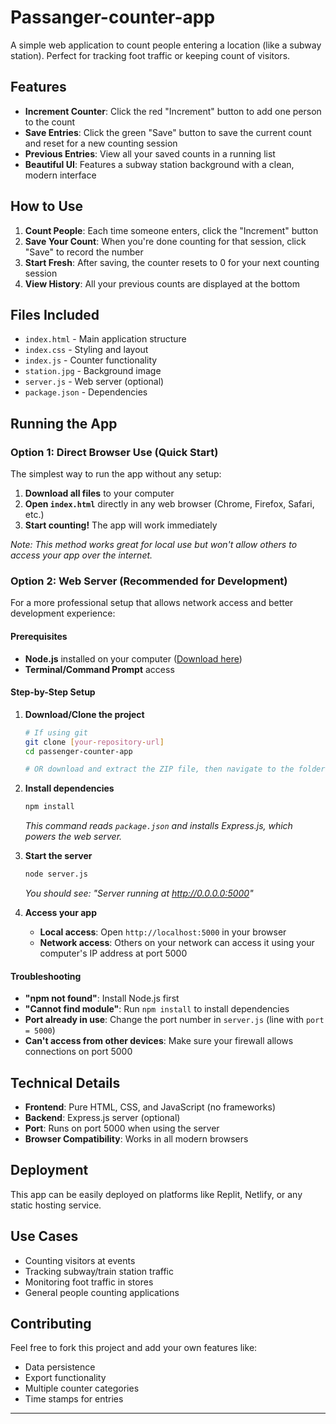 # Passanger-counter-app

A simple web application to count people entering a location (like a subway station). Perfect for tracking foot traffic or keeping count of visitors.

## Features

- **Increment Counter**: Click the red "Increment" button to add one person to the count
- **Save Entries**: Click the green "Save" button to save the current count and reset for a new counting session
- **Previous Entries**: View all your saved counts in a running list
- **Beautiful UI**: Features a subway station background with a clean, modern interface

## How to Use

1. **Count People**: Each time someone enters, click the "Increment" button
2. **Save Your Count**: When you're done counting for that session, click "Save" to record the number
3. **Start Fresh**: After saving, the counter resets to 0 for your next counting session
4. **View History**: All your previous counts are displayed at the bottom

## Files Included

- `index.html` - Main application structure
- `index.css` - Styling and layout
- `index.js` - Counter functionality
- `station.jpg` - Background image
- `server.js` - Web server (optional)
- `package.json` - Dependencies

## Running the App

### Option 1: Direct Browser Use (Quick Start)
The simplest way to run the app without any setup:

1. **Download all files** to your computer
2. **Open `index.html`** directly in any web browser (Chrome, Firefox, Safari, etc.)
3. **Start counting!** The app will work immediately

*Note: This method works great for local use but won't allow others to access your app over the internet.*

### Option 2: Web Server (Recommended for Development)

For a more professional setup that allows network access and better development experience:

#### Prerequisites
- **Node.js** installed on your computer ([Download here](https://nodejs.org/))
- **Terminal/Command Prompt** access

#### Step-by-Step Setup

1. **Download/Clone the project**
   ```bash
   # If using git
   git clone [your-repository-url]
   cd passenger-counter-app

   # OR download and extract the ZIP file, then navigate to the folder
   ```

2. **Install dependencies**
   ```bash
   npm install
   ```
   *This command reads `package.json` and installs Express.js, which powers the web server.*

3. **Start the server**
   ```bash
   node server.js
   ```
   *You should see: "Server running at http://0.0.0.0:5000"*

4. **Access your app**
   - **Local access**: Open `http://localhost:5000` in your browser
   - **Network access**: Others on your network can access it using your computer's IP address at port 5000

#### Troubleshooting
- **"npm not found"**: Install Node.js first
- **"Cannot find module"**: Run `npm install` to install dependencies
- **Port already in use**: Change the port number in `server.js` (line with `port = 5000`)
- **Can't access from other devices**: Make sure your firewall allows connections on port 5000

## Technical Details

- **Frontend**: Pure HTML, CSS, and JavaScript (no frameworks)
- **Backend**: Express.js server (optional)
- **Port**: Runs on port 5000 when using the server
- **Browser Compatibility**: Works in all modern browsers

## Deployment

This app can be easily deployed on platforms like Replit, Netlify, or any static hosting service.

## Use Cases

- Counting visitors at events
- Tracking subway/train station traffic
- Monitoring foot traffic in stores
- General people counting applications

## Contributing

Feel free to fork this project and add your own features like:
- Data persistence
- Export functionality
- Multiple counter categories
- Time stamps for entries

---
